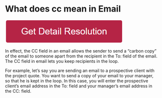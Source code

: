 # What does cc mean in Email

[![what does cc mean in email](redd.png)](https://icncomputer.com/what-does-cc-mean-in-email/)

In effect, the CC field in an email allows the sender to send a “carbon copy” of the email to someone apart from the recipient in the To: field of the email. The CC field in email lets you keep recipients in the loop.

For example, let’s say you are sending an email to a prospective client with the project quote. You want to send a copy of your email to your manager, so that he is kept in the loop. In this case, you will enter the prospective client’s email address in the To: field and your manager’s email address in the CC: field.
